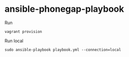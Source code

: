 ansible-phonegap-playbook
=========================
Run
```
vagrant provision
```

Run local
```
sudo ansible-playbook playbook.yml --connection=local
```
